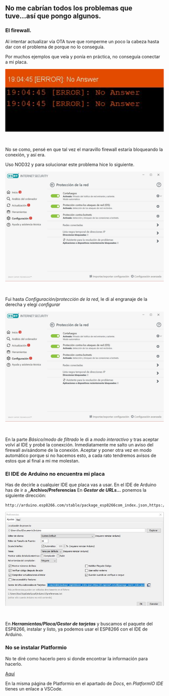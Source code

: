 ## No me cabrían todos los problemas que tuve...así que pongo algunos.

### El firewall.

Al intentar actualizar vía OTA tuve que romperme un poco la cabeza hasta dar con el problema de porque no lo conseguía.

Por muchos ejemplos que veía y ponía en práctica, no conseguía conectar a mi placa.

<p align="center">
    <img src="https://github.com/NewbieMakerLearning/Servidor_Estacion_Meteo/blob/master/pictures/ERROR_IDE.JPG" width="650" title="hola amigo">
    </p>
    <br>

No se como, pensé en que tal vez el maravillo firewall estaría bloqueando la conexión, y así era.

Uso NOD32 y para solucionar este problema hice lo siguiente.

<p align="center">
    <img src="https://github.com/NewbieMakerLearning/Servidor_Estacion_Meteo/blob/master/pictures/ESET1.JPG" width="550" title="hola amigo">
    </p>
    <br>

Fui hasta _Configuración/protección de la red_, le di al engranaje de la derecha y elegí _configurar_

<p align="center">
    <img src="https://github.com/NewbieMakerLearning/Servidor_Estacion_Meteo/blob/master/pictures/ESET1.JPG" width="550" title="hola amigo">
    </p>
    <br>

En la parte _Básico/modo de filtrado_ le di a _modo interactivo_ y tras aceptar volví al IDE y probé la conexción. Inmediatamente me salto un aviso del firewall avisándome de la conexión. Aceptar y poner otra vez en modo automático porque si no hacemos esto, a cada rato tendremos avisos de estos que al final a mi me molestan.

### El IDE de Arduino no encuentra mi placa

Has de decirle a cualquier IDE que placa vas a usar. En el IDE de Arduino has de ir a **_Archivo/Preferencias** En **_Gestor de URLs..._** ponemos la siguiente dirección:

```
http://arduino.esp8266.com/stable/package_esp8266com_index.json,https://dl.espressif.com/dl/package_esp32_index.json
```

<p align="center">
    <img src="https://github.com/NewbieMakerLearning/Servidor_Estacion_Meteo/blob/master/pictures/arduino_IDE.JPG" width="550" title="hola amigo">
    </p>
    <br>

En **_Herramientas/Placa/Gestor de tarjetas_** y buscamos el paquete del ESP8266, instalar y listo, ya podemos usar el ESP8266 con el IDE de Arduino.

### No se instalar Platformio

No te diré como hacerlo pero si donde encontrar la información para hacerlo.

[Aquí](https://docs.platformio.org/en/latest/integration/ide/vscode.html#ide-vscode)

En la misma página de Platformio en el apartado de _Docs_, en _PlatformIO IDE_ tienes un enlace a VSCode.

